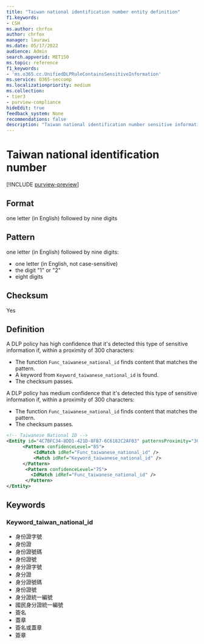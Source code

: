 ```yaml
---
title: "Taiwan national identification number entity definition"
f1.keywords:
- CSH
ms.author: chrfox
author: chrfox
manager: laurawi
ms.date: 05/17/2022
audience: Admin
search.appverid: MET150
ms.topic: reference
f1_keywords:
- 'ms.o365.cc.UnifiedDLPRuleContainsSensitiveInformation'
ms.service: O365-seccomp
ms.localizationpriority: medium
ms.collection:
- tier3
- purview-compliance
hideEdit: true
feedback_system: None
recommendations: false
description: "Taiwan national identification number sensitive information type entity definition."
---
```


# Taiwan national identification number

[!INCLUDE [purview-preview](../includes/purview-preview.md)]

## Format

one letter (in English) followed by nine digits

## Pattern

one letter (in English) followed by nine digits:

- one letter (in English, not case-sensitive)
- the digit "1" or "2"
- eight digits

## Checksum

Yes

## Definition

A DLP policy has high confidence that it's detected this type of sensitive information if, within a proximity of 300 characters:

- The function `Func_taiwanese_national_id` finds content that matches the pattern.
- A keyword from `Keyword_taiwanese_national_id` is found.
- The checksum passes.

A DLP policy has medium confidence that it's detected this type of sensitive information if, within a proximity of 300 characters:

- The function `Func_taiwanese_national_id` finds content that matches the pattern.
- The checksum passes.

```xml
<!-- Taiwanese National ID -->
<Entity id="4C7BFC34-8DD1-421D-8FB7-6C6182C2AF03" patternsProximity="300" recommendedConfidence="85">
      <Pattern confidenceLevel="85">
          <IdMatch idRef="Func_taiwanese_national_id" />
          <Match idRef="Keyword_taiwanese_national_id" />
      </Pattern>
       <Pattern confidenceLevel="75">
         <IdMatch idRef="Func_taiwanese_national_id" />
       </Pattern>
</Entity>
```

## Keywords

### Keyword_taiwan_national_id

- 身份證字號
- 身份證
- 身份證號碼
- 身份證號
- 身分證字號
- 身分證
- 身分證號碼
- 身份證號
- 身分證統一編號
- 國民身分證統一編號
- 簽名
- 蓋章
- 簽名或蓋章
- 簽章
